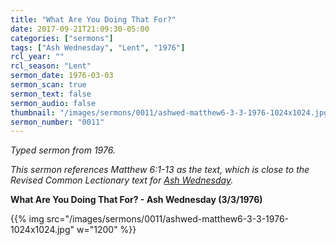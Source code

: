 ```yaml
---
title: "What Are You Doing That For?"
date: 2017-09-21T21:09:30-05:00
categories: ["sermons"]
tags: ["Ash Wednesday", "Lent", "1976"]
rcl_year: ""
rcl_season: "Lent"
sermon_date: 1976-03-03
sermon_scan: true
sermon_text: false
sermon_audio: false
thumbnail: "/images/sermons/0011/ashwed-matthew6-3-3-1976-1024x1024.jpg"
sermon_number: "0011"
---
```

_Typed sermon from 1976._

<!--more-->

_This sermon references Matthew 6:1-13 as the text, which is close to the Revised Common Lectionary text for [Ash Wednesday](http://lectionary.library.vanderbilt.edu/texts.php?id=117)._

**What Are You Doing That For? - Ash Wednesday (3/3/1976)**

{{% img src="/images/sermons/0011/ashwed-matthew6-3-3-1976-1024x1024.jpg" w="1200" %}}
